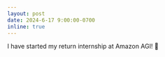 ```yaml
---
layout: post
date: 2024-6-17 9:00:00-0700
inline: true
---
```


I have started my return internship at Amazon AGI! 🍌
